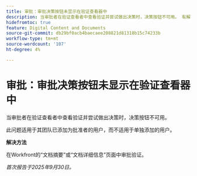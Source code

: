 ```yaml
---
title: 审批：审批决策按钮未显示在验证查看器中
description: 当审批者在验证查看者中查看验证并尝试做出决策时，决策按钮不可用。 有解决方法可用。
hidefromtoc: true
feature: Digital Content and Documents
source-git-commit: db29bf0acb4baecaee208821d81318b15c74233b
workflow-type: tm+mt
source-wordcount: '107'
ht-degree: 4%

---
```



# 审批：审批决策按钮未显示在验证查看器中

当审批者在验证查看者中查看验证并尝试做出决策时，决策按钮不可用。

此问题适用于其团队已添加为批准者的用户，而不适用于单独添加的用户。

**解决方法**

在Workfront的“文档摘要”或“文档详细信息”页面中审批验证。

_首次报告于2025年9月30日。_
